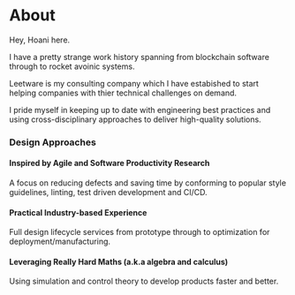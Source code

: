 # About

Hey, Hoani here.

I have a pretty strange work history spanning from blockchain software through to rocket avoinic systems.

Leetware is my consulting company which I have estabished to start helping companies with thier technical challenges on demand.

I pride myself in keeping up to date with engineering best practices and using cross-disciplinary approaches to deliver high-quality solutions.

### Design Approaches

#### Inspired by Agile and Software Productivity Research

A focus on reducing defects and saving time by conforming to popular style guidelines, linting, test driven development and CI/CD.

#### Practical Industry-based Experience

Full design lifecycle services from prototype through to optimization for deployment/manufacturing.

#### Leveraging Really Hard Maths (a.k.a algebra and calculus)

Using simulation and control theory to develop products faster and better.